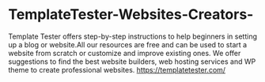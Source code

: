 # TemplateTester-Websites-Creators-
Template Tester offers step-by-step instructions to help beginners in setting up a blog or website.All our resources are free and can be used to start a website from scratch or customize and improve existing ones. We offer suggestions to find the best website builders, web hosting services and WP theme to create professional websites. https://templatetester.com/
